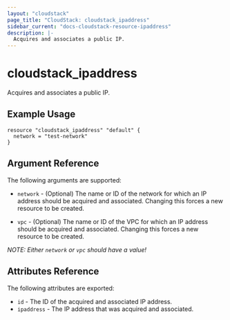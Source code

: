 ```yaml
---
layout: "cloudstack"
page_title: "CloudStack: cloudstack_ipaddress"
sidebar_current: "docs-cloudstack-resource-ipaddress"
description: |-
  Acquires and associates a public IP.
---
```


# cloudstack\_ipaddress

Acquires and associates a public IP.

## Example Usage

```
resource "cloudstack_ipaddress" "default" {
  network = "test-network"
}
```

## Argument Reference

The following arguments are supported:

* `network` - (Optional) The name or ID of the network for which an IP address should
    be acquired and associated. Changing this forces a new resource to be created.

* `vpc` - (Optional) The name or ID of the VPC for which an IP address should
    be acquired and associated. Changing this forces a new resource to be created.

*NOTE: Either `network` or `vpc` should have a value!*

## Attributes Reference

The following attributes are exported:

* `id` - The ID of the acquired and associated IP address.
* `ipaddress` - The IP address that was acquired and associated.
